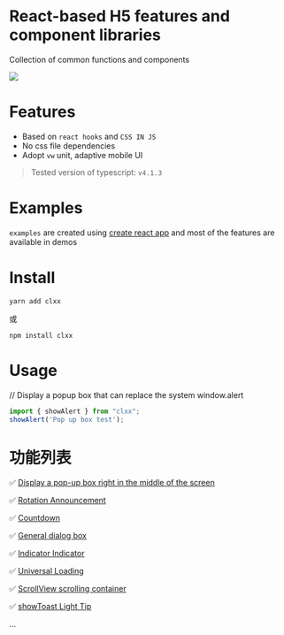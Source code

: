 # React-based H5 features and component libraries

Collection of common functions and components

<p>
  <img src="assets/demo.gif">
</p>

# Features

- Based on `react hooks` and `CSS IN JS` 
- No css file dependencies
- Adopt `vw` unit, adaptive mobile UI

> Tested version of typescript: `v4.1.3`


# Examples

`examples` are created using [create react app](https://create-react-app.dev/) and most of the features are available in demos


# Install

```
yarn add clxx
```

或

```
npm install clxx
```

# Usage

// Display a popup box that can replace the system window.alert

```ts
import { showAlert } from "clxx"; 
showAlert('Pop up box test');
```


# 功能列表

<p>✅ <a href="./examples/src/alert">Display a pop-up box right in the middle of the screen</a></p>
<p>✅ <a href="./examples/src/carouse-notice">Rotation Announcement</a></p>
<p>✅ <a href="./examples/src/countdown">Countdown</a></p>
<p>✅ <a href="./examples/src/dialog">General dialog box</a></p>
<p>✅ <a href="./examples/src/indicator">Indicator Indicator</a></p>
<p>✅ <a href="./examples/src/loading">Universal Loading</a></p>
<p>✅ <a href="./examples/src/scrollview">ScrollView scrolling container</a></p>
<p>✅ <a href="./examples/src/showToast">showToast Light Tip</a></p>
<p>...</p>
